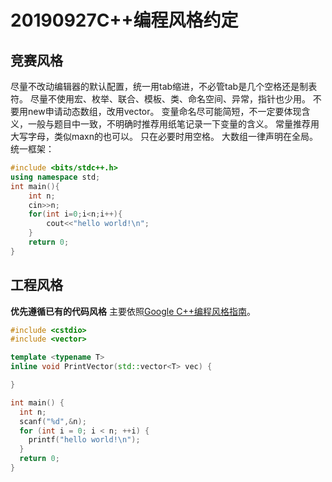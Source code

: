# 20190927C++编程风格约定
## 竞赛风格
尽量不改动编辑器的默认配置，统一用tab缩进，不必管tab是几个空格还是制表符。
尽量不使用宏、枚举、联合、模板、类、命名空间、异常，指针也少用。
不要用new申请动态数组，改用vector。
变量命名尽可能简短，不一定要体现含义，一般与题目中一致，不明确时推荐用纸笔记录一下变量的含义。
常量推荐用大写字母，类似maxn的也可以。
只在必要时用空格。
大数组一律声明在全局。
统一框架：
```cpp
#include <bits/stdc++.h>
using namespace std;
int main(){
	int n;
	cin>>n;
	for(int i=0;i<n;i++){
		cout<<"hello world!\n";
	}
	return 0;
}
```

## 工程风格
**优先遵循已有的代码风格**
主要依照[Google C++编程风格指南](https://zh-google-styleguide.readthedocs.io/en/latest/google-cpp-styleguide/contents/)。
```cpp
#include <cstdio>
#include <vector>

template <typename T>
inline void PrintVector(std::vector<T> vec) {

}

int main() {
  int n;
  scanf("%d",&n);
  for (int i = 0; i < n; ++i) {
    printf("hello world!\n");
  }
  return 0;
}
```
